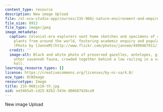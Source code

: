 ```yaml
---
content_type: resource
description: New image Upload
file: /ol-ocw-studio-app/courses/21h-968j-nature-environment-and-empire-spring-2010/ee54b5a5cd1582b2543ed06b87426ca9_21h-968js10-th.jpg
file_size: 8912
file_type: image/jpeg
image_metadata:
  caption: Colonial-era explorers sent home sketches and specimens of animals and
    plants from around the world, fostering academic enquiry and popular interest.
    (Photo by [JanneM](http://www.flickr.com/photos/jannem/4999467911/) on Flickr.)
  credit: ''
  image-alt: Black and white photo of preserved gazelles, antelopes, giraffes, and
    other savannah fauna, crowded together behind a low railing in a vast gallery
    hall.
learning_resource_types: []
license: https://creativecommons.org/licenses/by-nc-sa/4.0/
ocw_type: OCWImage
resourcetype: Image
title: 21h-968js10-th.jpg
uid: ee54b5a5-cd15-82b2-543e-d06b87426ca9
---
```

New image Upload